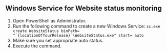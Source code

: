 ﻿## Windows Service for Website status monitoring      
1. Open PowerShell as Administrator.
2. Run the following command to create a new Windows Service:
```sc.exe create WebsiteStatus binPath= "`{locationOfYourRelease}`\WebsiteStatus.exe" start= auto```
3. Make sure you set appropriate auto status.
4. Execute the command.